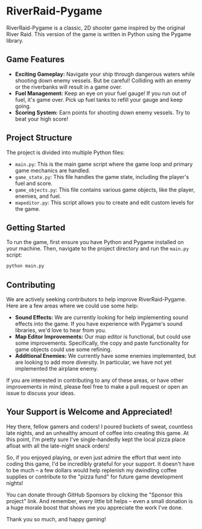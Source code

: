 # RiverRaid-Pygame

RiverRaid-Pygame is a classic, 2D shooter game inspired by the original River Raid. This version of the game is written in Python using the Pygame library.

## Game Features

- **Exciting Gameplay:** Navigate your ship through dangerous waters while shooting down enemy vessels. But be careful! Colliding with an enemy or the riverbanks will result in a game over.
- **Fuel Management:** Keep an eye on your fuel gauge! If you run out of fuel, it's game over. Pick up fuel tanks to refill your gauge and keep going.
- **Scoring System:** Earn points for shooting down enemy vessels. Try to beat your high score!

## Project Structure

The project is divided into multiple Python files:

- `main.py`: This is the main game script where the game loop and primary game mechanics are handled.
- `game_state.py`: This file handles the game state, including the player's fuel and score.
- `game_objects.py`: This file contains various game objects, like the player, enemies, and fuel.
- `mapeditor.py`: This script allows you to create and edit custom levels for the game.

## Getting Started

To run the game, first ensure you have Python and Pygame installed on your machine. Then, navigate to the project directory and run the `main.py` script:

```bash
python main.py
```

## Contributing

We are actively seeking contributors to help improve RiverRaid-Pygame. Here are a few areas where we could use some help:

- **Sound Effects:** We are currently looking for help implementing sound effects into the game. If you have experience with Pygame's sound libraries, we'd love to hear from you.
- **Map Editor Improvements:** Our map editor is functional, but could use some improvements. Specifically, the copy and paste functionality for game objects could use some refining.
- **Additional Enemies:** We currently have some enemies implemented, but are looking to add more diversity. In particular, we have not yet implemented the airplane enemy.

If you are interested in contributing to any of these areas, or have other improvements in mind, please feel free to make a pull request or open an issue to discuss your ideas.


## Your Support is Welcome and Appreciated!

Hey there, fellow gamers and coders! I poured buckets of sweat, countless late nights, and an unhealthy amount of coffee into creating this game. At this point, I'm pretty sure I've single-handedly kept the local pizza place afloat with all the late-night snack orders!

So, if you enjoyed playing, or even just admire the effort that went into coding this game, I'd be incredibly grateful for your support. It doesn't have to be much – a few dollars would help replenish my dwindling coffee supplies or contribute to the "pizza fund" for future game development nights!

You can donate through GitHub Sponsors by clicking the "Sponsor this project" link. And remember, every little bit helps – even a small donation is a huge morale boost that shows me you appreciate the work I've done. 

Thank you so much, and happy gaming!
